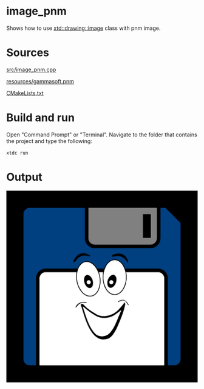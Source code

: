 # image_pnm

Shows how to use [xtd::drawing::image](https://gammasoft71.github.io/xtd/reference_guides/latest/classxtd_1_1drawing_1_1image.html) class with pnm image.

# Sources

[src/image_pnm.cpp](src/image_pnm.cpp)

[resources/gammasoft.pnm](resources/gammasoft.pnm)

[CMakeLists.txt](CMakeLists.txt)

# Build and run

Open "Command Prompt" or "Terminal". Navigate to the folder that contains the project and type the following:

```shell
xtdc run
```

# Output

![Screenshot](../../../../docs/pictures/examples/image_pnm.png)
